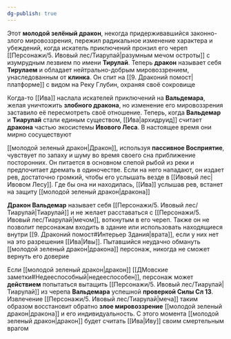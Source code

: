 ```yaml
---
dg-publish: true
---
```

Этот **молодой зелёный дракон**, некогда придерживавшийся законно-злого мировоззрения, пережил радикальное изменение характера и убеждений, когда искатель приключений пронзил его череп [[Персонажи/5. Ивовый лес/Тиарулай|разумным мечом остроты]] с изумрудным лезвием по имени **Тирулай**. Теперь **дракон** называет себя **Тирулаем** и обладает нейтрально-добрым мировоззрением, унаследованным от **клинка**. Он спит на [[9. Драконий помост|платформе]] с видом на Реку Глубин, охраняя своё сокровище

Когда-то [[Ива]] наслала искателей приключений на **Вальдемара**, желая уничтожить **злобного дракона**, но изменение его мировоззрения заставило её пересмотреть своё отношение. Теперь, когда **Вальдемар** и **Тиарулай** стали единым существом, [[Ива|архидруид]] считает **дракона** частью экосистемы **Ивового Леса**. В настоящее время они мирно сосуществуют

[[молодой зеленый дракон|Дракон]], используя **пассивное Восприятие**, чувствует по запаху и шуму во время своего сна приближение посторонних. Он питается в основном слепой рыбой из реки и предпочитает дремать в одиночестве. Если на него нападают, он издает рев, достаточно громкий, чтобы его услышать везде в [[Ивовый лес|Ивовом Лесу]]. Где бы она ни находилась, [[Ива]] услышав рев, встанет на защиту [[молодой зеленый дракон|дракона]]

**Дракон Вальдемар** называет себя [[Персонажи/5. Ивовый лес/Тиарулай|Тиарулай]] и не желает расставаться с [[Персонажи/5. Ивовый лес/Тиарулай|мечом]], воткнутым в его череп. Также он не позволит персонажам входить в здание или использовать находящиеся внутри [[9. Драконий помост#Интерьер Здания|врата]], если у них нет на это разрешения [[Ива|Ивы]]. Пытавшийся неудачно обмануть [[молодой зеленый дракон|дракона]] персонаж, никогда не сможет вернуть его доверие

Если [[молодой зеленый дракон|дракон]] [[ДМовские заметки#Недееспособный|недееспособен]], персонаж может **действием** попытаться вытащить [[Персонажи/5. Ивовый лес/Тиарулай|Тиарулай]] из черепа **Вальдемара** успешной **проверкой Силы Сл 13**. Извлечение [[Персонажи/5. Ивовый лес/Тиарулай|меча]] таким образом восстановит обратно **злое мировоззрение** [[молодой зеленый дракон|дракона]] и его индивидуальность. С этого момента [[молодой зеленый дракон|дракон]] будет считать [[Ива|Иву]] своим смертельным врагом